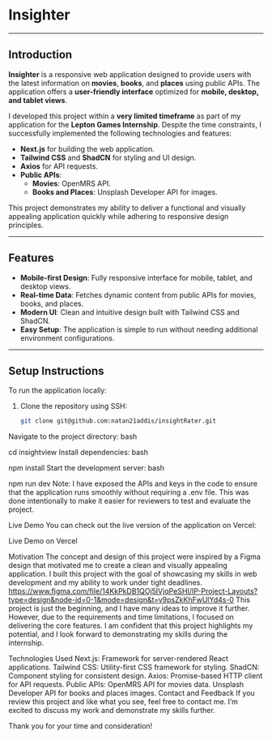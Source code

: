

# **Insighter**

---

## **Introduction**

**Insighter** is a responsive web application designed to provide users with the latest information on **movies**, **books**, and **places** using public APIs. The application offers a **user-friendly interface** optimized for **mobile, desktop, and tablet views**. 

I developed this project within a **very limited timeframe** as part of my application for the **Lepton Games Internship**. Despite the time constraints, I successfully implemented the following technologies and features:

- **Next.js** for building the web application.
- **Tailwind CSS** and **ShadCN** for styling and UI design.
- **Axios** for API requests.
- **Public APIs**:
  - **Movies**: OpenMRS API.
  - **Books and Places**: Unsplash Developer API for images.

This project demonstrates my ability to deliver a functional and visually appealing application quickly while adhering to responsive design principles.

---

## **Features**

- **Mobile-first Design**: Fully responsive interface for mobile, tablet, and desktop views.
- **Real-time Data**: Fetches dynamic content from public APIs for movies, books, and places.
- **Modern UI**: Clean and intuitive design built with Tailwind CSS and ShadCN.
- **Easy Setup**: The application is simple to run without needing additional environment configurations.

---

## **Setup Instructions**

To run the application locally:

1. Clone the repository using SSH:
   ```bash
   git clone git@github.com:natan21addis/insightRater.git
Navigate to the project directory:
bash

cd insightview
Install dependencies:
bash

npm install
Start the development server:
bash

npm run dev
Note: I have exposed the APIs and keys in the code to ensure that the application runs smoothly without requiring a .env file. This was done intentionally to make it easier for reviewers to test and evaluate the project.

Live Demo
You can check out the live version of the application on Vercel:

Live Demo on Vercel

Motivation
The concept and design of this project were inspired by a Figma design that motivated me to create a clean and visually appealing application. I built this project with the goal of showcasing my skills in web development and my ability to work under tight deadlines.
 https://www.figma.com/file/14KkPkDB1QOj5IVjqPeSHI/IP-Project-Layouts?type=design&node-id=0-1&mode=design&t=v9psZkKhFwUlYd4s-0
This project is just the beginning, and I have many ideas to improve it further. However, due to the requirements and time limitations, I focused on delivering the core features. I am confident that this project highlights my potential, and I look forward to demonstrating my skills during the internship.

Technologies Used
Next.js: Framework for server-rendered React applications.
Tailwind CSS: Utility-first CSS framework for styling.
ShadCN: Component styling for consistent design.
Axios: Promise-based HTTP client for API requests.
Public APIs:
OpenMRS API for movies data.
Unsplash Developer API for books and places images.
Contact and Feedback
If you review this project and like what you see, feel free to contact me. I’m excited to discuss my work and demonstrate my skills further.

Thank you for your time and consideration!


